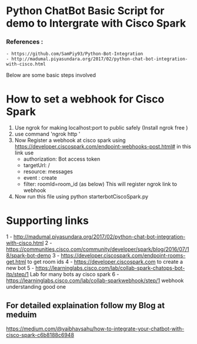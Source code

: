 # Python ChatBot Basic Script for demo to Intergrate with Cisco Spark

### References : 
    - https://github.com/SamPiy93/Python-Bot-Integration
    - http://madumal.piyasundara.org/2017/02/python-chat-bot-integration-with-cisco.html

Below are some basic steps involved
# How to set a webhook for Cisco Spark
1. Use ngrok for making localhost:port to public safely (Install ngrok free )
2. use command 'ngrok http <port>'
3. Now Register a webhook at cisco spark using https://developer.ciscospark.com/endpoint-webhooks-post.html# in this link use 
     - authorization: Bot access token
     - targetUrl: <ngrok link>/
     - resource: messages
     - event : create
     - filter: roomId=room_id (as below)
This will register ngrok link to webhook 
5. Now run this file using python starterbotCiscoSpark.py

# Supporting links 
1 - http://madumal.piyasundara.org/2017/02/python-chat-bot-integration-with-cisco.html
2 - https://communities.cisco.com/community/developer/spark/blog/2016/07/18/spark-bot-demo
3 - https://developer.ciscospark.com/endpoint-rooms-get.html to get room ids
4 - https://developer.ciscospark.com  to create a new bot 
5 - https://learninglabs.cisco.com/lab/collab-spark-chatops-bot-itp/step/1  Lab for many bots ay cisco spark
6 - https://learninglabs.cisco.com/lab/collab-sparkwebhook/step/1  webhook understanding good one
  
## For detailed explaination follow my Blog at meduim 
 https://medium.com/@vaibhavsahu/how-to-integrate-your-chatbot-with-cisco-spark-c6b8188c6948
